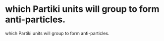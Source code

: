 # which Partiki units will group to form anti-particles.

which Partiki units will group to form anti-particles.